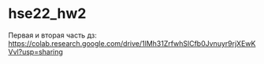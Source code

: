 # hse22_hw2
Первая и вторая часть дз: https://colab.research.google.com/drive/1lMh31ZrfwhSlCfb0Jvnuyr9rjXEwKVvl?usp=sharing
